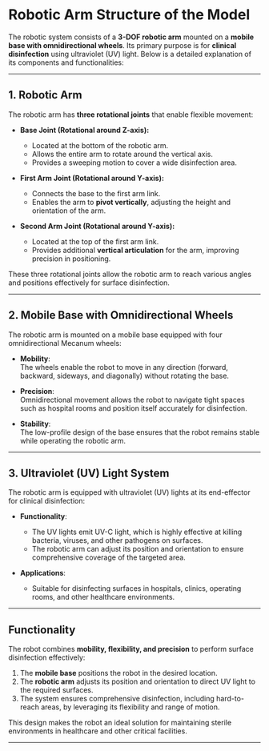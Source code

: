 # Robotic Arm Structure of the Model

The robotic system consists of a **3-DOF robotic arm** mounted on a **mobile base with omnidirectional wheels**. Its primary purpose is for **clinical disinfection** using ultraviolet (UV) light. Below is a detailed explanation of its components and functionalities:

---

## 1. Robotic Arm
The robotic arm has **three rotational joints** that enable flexible movement:

- **Base Joint (Rotational around Z-axis):**  
  - Located at the bottom of the robotic arm.  
  - Allows the entire arm to rotate around the vertical axis.  
  - Provides a sweeping motion to cover a wide disinfection area.  

- **First Arm Joint (Rotational around Y-axis):**  
  - Connects the base to the first arm link.  
  - Enables the arm to **pivot vertically**, adjusting the height and orientation of the arm.

- **Second Arm Joint (Rotational around Y-axis):**  
  - Located at the top of the first arm link.  
  - Provides additional **vertical articulation** for the arm, improving precision in positioning.  

These three rotational joints allow the robotic arm to reach various angles and positions effectively for surface disinfection.

---

## 2. Mobile Base with Omnidirectional Wheels
The robotic arm is mounted on a mobile base equipped with four omnidirectional Mecanum wheels:

- **Mobility**:  
  The wheels enable the robot to move in any direction (forward, backward, sideways, and diagonally) without rotating the base.  

- **Precision**:  
  Omnidirectional movement allows the robot to navigate tight spaces such as hospital rooms and position itself accurately for disinfection.  

- **Stability**:  
  The low-profile design of the base ensures that the robot remains stable while operating the robotic arm.

---

## 3. Ultraviolet (UV) Light System
The robotic arm is equipped with ultraviolet (UV) lights at its end-effector for clinical disinfection:

- **Functionality**:  
  - The UV lights emit UV-C light, which is highly effective at killing bacteria, viruses, and other pathogens on surfaces.  
  - The robotic arm can adjust its position and orientation to ensure comprehensive coverage of the targeted area.

- **Applications**:  
  - Suitable for disinfecting surfaces in hospitals, clinics, operating rooms, and other healthcare environments.

---

## Functionality
The robot combines **mobility, flexibility, and precision** to perform surface disinfection effectively:

1. The **mobile base** positions the robot in the desired location.  
2. The **robotic arm** adjusts its position and orientation to direct UV light to the required surfaces.  
3. The system ensures comprehensive disinfection, including hard-to-reach areas, by leveraging its flexibility and range of motion.  

This design makes the robot an ideal solution for maintaining sterile environments in healthcare and other critical facilities.

---
